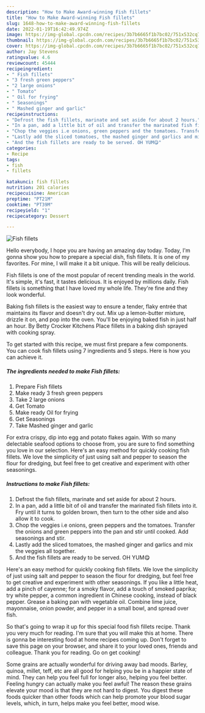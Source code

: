 ```yaml
---
description: "How to Make Award-winning Fish fillets"
title: "How to Make Award-winning Fish fillets"
slug: 1648-how-to-make-award-winning-fish-fillets
date: 2022-01-19T16:42:49.974Z
image: https://img-global.cpcdn.com/recipes/3b7b6665f1b7bc02/751x532cq70/fish-fillets-recipe-main-photo.jpg
thumbnail: https://img-global.cpcdn.com/recipes/3b7b6665f1b7bc02/751x532cq70/fish-fillets-recipe-main-photo.jpg
cover: https://img-global.cpcdn.com/recipes/3b7b6665f1b7bc02/751x532cq70/fish-fillets-recipe-main-photo.jpg
author: Jay Stevens
ratingvalue: 4.6
reviewcount: 45444
recipeingredient:
- " Fish fillets"
- "3 fresh green peppers"
- "2 large onions"
- " Tomato"
- " Oil for frying"
- " Seasonings"
- " Mashed ginger and garlic"
recipeinstructions:
- "Defrost the fish fillets, marinate and set aside for about 2 hours."
- "In a pan, add a little bit of oil and transfer the marinated fish fillets into it. Fry until it turns to golden brown, then turn to the other side and also allow it to cook."
- "Chop the veggies i.e onions, green peppers and the tomatoes. Transfer the onions and green peppers into the pan and stir until cooked. Add seasonings and stir."
- "Lastly add the sliced tomatoes, the mashed ginger and garlics and mix the veggies all together."
- "And the fish fillets are ready to be served. OH YUM😋"
categories:
- Recipe
tags:
- fish
- fillets

katakunci: fish fillets 
nutrition: 201 calories
recipecuisine: American
preptime: "PT21M"
cooktime: "PT39M"
recipeyield: "1"
recipecategory: Dessert

---
```



![Fish fillets](https://img-global.cpcdn.com/recipes/3b7b6665f1b7bc02/751x532cq70/fish-fillets-recipe-main-photo.jpg)

Hello everybody, I hope you are having an amazing day today. Today, I'm gonna show you how to prepare a special dish, fish fillets. It is one of my favorites. For mine, I will make it a bit unique. This will be really delicious.

Fish fillets is one of the most popular of recent trending meals in the world. It's simple, it's fast, it tastes delicious. It is enjoyed by millions daily. Fish fillets is something that I have loved my whole life. They're fine and they look wonderful.

Baking fish fillets is the easiest way to ensure a tender, flaky entrée that maintains its flavor and doesn&#39;t dry out. Mix up a lemon-butter mixture, drizzle it on, and pop into the oven. You&#39;ll be enjoying baked fish in just half an hour. By Betty Crocker Kitchens Place fillets in a baking dish sprayed with cooking spray.


To get started with this recipe, we must first prepare a few components. You can cook fish fillets using 7 ingredients and 5 steps. Here is how you can achieve it.

<!--inarticleads1-->

##### The ingredients needed to make Fish fillets:

1. Prepare  Fish fillets
1. Make ready 3 fresh green peppers
1. Take 2 large onions
1. Get  Tomato
1. Make ready  Oil for frying
1. Get  Seasonings
1. Take  Mashed ginger and garlic


For extra crispy, dip into egg and potato flakes again. With so many delectable seafood options to choose from, you are sure to find something you love in our selection. Here&#39;s an easy method for quickly cooking fish fillets. We love the simplicity of just using salt and pepper to season the flour for dredging, but feel free to get creative and experiment with other seasonings. 

<!--inarticleads2-->

##### Instructions to make Fish fillets:

1. Defrost the fish fillets, marinate and set aside for about 2 hours.
1. In a pan, add a little bit of oil and transfer the marinated fish fillets into it. Fry until it turns to golden brown, then turn to the other side and also allow it to cook.
1. Chop the veggies i.e onions, green peppers and the tomatoes. Transfer the onions and green peppers into the pan and stir until cooked. Add seasonings and stir.
1. Lastly add the sliced tomatoes, the mashed ginger and garlics and mix the veggies all together.
1. And the fish fillets are ready to be served. OH YUM😋


Here&#39;s an easy method for quickly cooking fish fillets. We love the simplicity of just using salt and pepper to season the flour for dredging, but feel free to get creative and experiment with other seasonings. If you like a little heat, add a pinch of cayenne; for a smoky flavor, add a touch of smoked paprika; try white pepper, a common ingredient in Chinese cooking, instead of black pepper. Grease a baking pan with vegetable oil. Combine lime juice, mayonnaise, onion powder, and pepper in a small bowl, and spread over fish. 

So that's going to wrap it up for this special food fish fillets recipe. Thank you very much for reading. I'm sure that you will make this at home. There is gonna be interesting food at home recipes coming up. Don't forget to save this page on your browser, and share it to your loved ones, friends and colleague. Thank you for reading. Go on get cooking!

Some grains are actually wonderful for driving away bad moods. Barley, quinoa, millet, teff, etc are all good for helping you be in a happier state of mind. They can help you feel full for longer also, helping you feel better. Feeling hungry can actually make you feel awful! The reason these grains elevate your mood is that they are not hard to digest. You digest these foods quicker than other foods which can help promote your blood sugar levels, which, in turn, helps make you feel better, mood wise.

